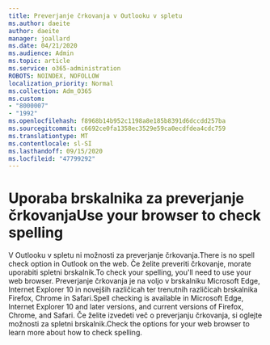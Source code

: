 ```yaml
---
title: Preverjanje črkovanja v Outlooku v spletu
ms.author: daeite
author: daeite
manager: joallard
ms.date: 04/21/2020
ms.audience: Admin
ms.topic: article
ms.service: o365-administration
ROBOTS: NOINDEX, NOFOLLOW
localization_priority: Normal
ms.collection: Adm_O365
ms.custom:
- "8000007"
- "1992"
ms.openlocfilehash: f8968b14b952c1198a8e185b8391d6dccdd257ba
ms.sourcegitcommit: c6692ce0fa1358ec3529e59ca0ecdfdea4cdc759
ms.translationtype: MT
ms.contentlocale: sl-SI
ms.lasthandoff: 09/15/2020
ms.locfileid: "47799292"
---
```

# <a name="use-your-browser-to-check-spelling"></a><span data-ttu-id="d9fca-102">Uporaba brskalnika za preverjanje črkovanja</span><span class="sxs-lookup"><span data-stu-id="d9fca-102">Use your browser to check spelling</span></span>

<span data-ttu-id="d9fca-103">V Outlooku v spletu ni možnosti za preverjanje črkovanja.</span><span class="sxs-lookup"><span data-stu-id="d9fca-103">There is no spell check option in Outlook on the web.</span></span> <span data-ttu-id="d9fca-104">Če želite preveriti črkovanje, morate uporabiti spletni brskalnik.</span><span class="sxs-lookup"><span data-stu-id="d9fca-104">To check your spelling, you'll need to use your web browser.</span></span> <span data-ttu-id="d9fca-105">Preverjanje črkovanja je na voljo v brskalniku Microsoft Edge, Internet Explorer 10 in novejših različicah ter trenutnih različicah brskalnika Firefox, Chrome in Safari.</span><span class="sxs-lookup"><span data-stu-id="d9fca-105">Spell checking is available in Microsoft Edge, Internet Explorer 10 and later versions, and current versions of Firefox, Chrome, and Safari.</span></span> <span data-ttu-id="d9fca-106">Če želite izvedeti več o preverjanju črkovanja, si oglejte možnosti za spletni brskalnik.</span><span class="sxs-lookup"><span data-stu-id="d9fca-106">Check the options for your web browser to learn more about how to check spelling.</span></span>